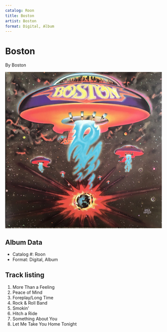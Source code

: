 ```yaml
---
catalog: Roon
title: Boston
artist: Boston
format: Digital, Album
---
```


# Boston

By Boston

![](../../assets/albumcovers/Boston-Boston.png)

## Album Data

- Catalog #: Roon
- Format: Digital, Album


## Track listing


1. More Than a Feeling
2. Peace of Mind
3. Foreplay/Long Time
4. Rock & Roll Band
5. Smokin'
6. Hitch a Ride
7. Something About You
8. Let Me Take You Home Tonight

